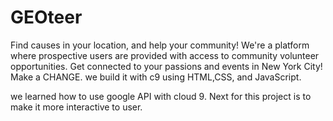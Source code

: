 # GEOteer
Find causes in your location, and help your community!
We're a platform where prospective users are provided with access to community volunteer opportunities.
Get connected to your passions and events in New York City! Make a CHANGE.
we build it with c9 using HTML,CSS, and JavaScript.

we learned how to use google API with cloud 9.
Next for this project is to make it more interactive to user.
